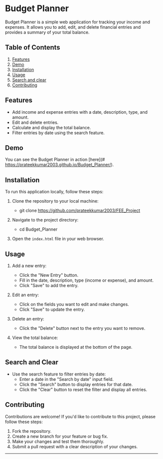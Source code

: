 # Budget Planner

Budget Planner is a simple web application for tracking your income and expenses. 
It allows you to add, edit, and delete financial entries and provides a summary of your total balance.

## Table of Contents

1. [Features](#overview)
2. [Demo](#demo)
3. [Installation](#installation)
4. [Usage](#usage)
5. [Search and clear](#search-and-clear)
6. [Contributing](#contributin)

## Features

- Add income and expense entries with a date, description, type, and amount.
- Edit and delete entries.
- Calculate and display the total balance.
- Filter entries by date using the search feature.

## Demo

You can see the Budget Planner in action [here](# https://prateekkumar2003.github.io/Budget_Planner/).

## Installation

To run this application locally, follow these steps:

1. Clone the repository to your local machine:

   - git clone https://github.com/prateekkumar2003/FEE_Project

3. Navigate to the project directory:

   - cd Budget_Planner

3. Open the `index.html` file in your web browser.

## Usage

1. Add a new entry:
   - Click the "New Entry" button.
   - Fill in the date, description, type (income or expense), and amount.
   - Click "Save" to add the entry.

2. Edit an entry:
   - Click on the fields you want to edit and make changes.
   - Click "Save" to update the entry.

3. Delete an entry:
   - Click the "Delete" button next to the entry you want to remove.

4. View the total balance:
   - The total balance is displayed at the bottom of the page.

## Search and Clear

- Use the search feature to filter entries by date:
  - Enter a date in the "Search by date" input field.
  - Click the "Search" button to display entries for that date.
  - Click the "Clear" button to reset the filter and display all entries.

## Contributing

Contributions are welcome! If you'd like to contribute to this project, please follow these steps:

1. Fork the repository.
2. Create a new branch for your feature or bug fix.
3. Make your changes and test them thoroughly.
4. Submit a pull request with a clear description of your changes.

---
